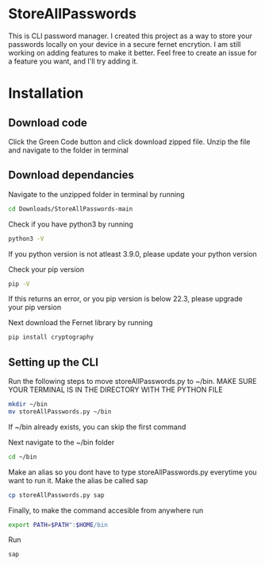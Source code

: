 # StoreAllPasswords

This is CLI password manager. I created this project as a way to store your passwords locally on your device in a secure fernet encrytion.
I am still working on adding features to make it better. Feel free to create an issue for a feature you want, and I'll try adding it.

# Installation

## Download code
Click the Green Code button and click download zipped file. Unzip the file and navigate to the folder in terminal

## Download dependancies
Navigate to the unzipped folder in terminal by running
```bash
cd Downloads/StoreAllPasswords-main
```
Check if you have python3 by running 
```bash
python3 -V
```
If you python version is not atleast 3.9.0, please update your python version

Check your pip version
```bash
pip -V
```
If this returns an error, or you pip version is below 22.3, please upgrade your pip version


Next download the Fernet library by running
```bash
pip install cryptography
```

## Setting up the CLI

Run the following steps to move storeAllPasswords.py to ~/bin. MAKE SURE YOUR TERMINAL IS IN THE DIRECTORY WITH THE PYTHON FILE

```bash
mkdir ~/bin
mv storeAllPasswords.py ~/bin
```
If ~/bin already exists, you can skip the first command

Next navigate to the ~/bin folder

```bash
cd ~/bin
```

Make an alias so you dont have to type storeAllPasswords.py everytime you want to run it. Make the alias be called sap

```bash
cp storeAllPasswords.py sap
```
Finally, to make the command accesible from anywhere run
```bash
export PATH=$PATH":$HOME/bin
```
Run 
```bash
sap
```
